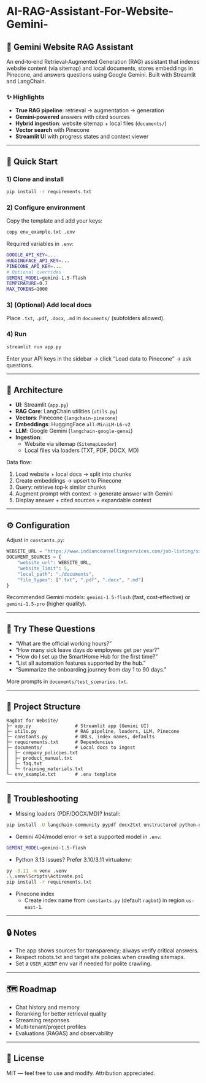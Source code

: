 # AI-RAG-Assistant-For-Website-Gemini-
## 🤖 Gemini Website RAG Assistant

An end‑to‑end Retrieval‑Augmented Generation (RAG) assistant that indexes website content (via sitemap) and local documents, stores embeddings in Pinecone, and answers questions using Google Gemini. Built with Streamlit and LangChain.

### ✨ Highlights
- **True RAG pipeline**: retrieval → augmentation → generation
- **Gemini‑powered** answers with cited sources
- **Hybrid ingestion**: website sitemap + local files (`documents/`)
- **Vector search** with Pinecone
- **Streamlit UI** with progress states and context viewer

---

## 🚀 Quick Start

### 1) Clone and install
```bash
pip install -r requirements.txt
```

### 2) Configure environment
Copy the template and add your keys:
```bash
copy env_example.txt .env
```
Required variables in `.env`:
```bash
GOOGLE_API_KEY=...
HUGGINGFACE_API_KEY=...
PINECONE_API_KEY=...
# Optional overrides
GEMINI_MODEL=gemini-1.5-flash
TEMPERATURE=0.7
MAX_TOKENS=1000
```

### 3) (Optional) Add local docs
Place `.txt`, `.pdf`, `.docx`, `.md` in `documents/` (subfolders allowed).

### 4) Run
```bash
streamlit run app.py
```
Enter your API keys in the sidebar → click “Load data to Pinecone” → ask questions.

---

## 🧱 Architecture
- **UI**: Streamlit (`app.py`)
- **RAG Core**: LangChain utilities (`utils.py`)
- **Vectors**: Pinecone (`langchain-pinecone`)
- **Embeddings**: HuggingFace `all-MiniLM-L6-v2`
- **LLM**: Google Gemini (`langchain-google-genai`)
- **Ingestion**:
  - Website via sitemap (`SitemapLoader`)
  - Local files via loaders (TXT, PDF, DOCX, MD)

Data flow:
1. Load website + local docs → split into chunks
2. Create embeddings → upsert to Pinecone
3. Query: retrieve top‑k similar chunks
4. Augment prompt with context → generate answer with Gemini
5. Display answer + cited sources + expandable context

---

## ⚙️ Configuration
Adjust in `constants.py`:
```python
WEBSITE_URL = "https://www.indiancounsellingservices.com/job-listing/sitemap-1.xml"
DOCUMENT_SOURCES = {
    "website_url": WEBSITE_URL,
    "website_limit": 5,
    "local_path": "./documents",
    "file_types": [".txt", ".pdf", ".docx", ".md"]
}
```
Recommended Gemini models: `gemini-1.5-flash` (fast, cost‑effective) or `gemini-1.5-pro` (higher quality).

---

## 🧪 Try These Questions
- “What are the official working hours?”
- “How many sick leave days do employees get per year?”
- “How do I set up the SmartHome Hub for the first time?”
- “List all automation features supported by the hub.”
- “Summarize the onboarding journey from day 1 to 90 days.”

More prompts in `documents/test_scenarios.txt`.

---

## 📁 Project Structure
```
Ragbot for Website/
├─ app.py                # Streamlit app (Gemini UI)
├─ utils.py              # RAG pipeline, loaders, LLM, Pinecone
├─ constants.py          # URLs, index names, defaults
├─ requirements.txt      # Dependencies
├─ documents/            # Local docs to ingest
│  ├─ company_policies.txt
│  ├─ product_manual.txt
│  ├─ faq.txt
│  └─ training_materials.txt
└─ env_example.txt       # .env template
```

---

## 🧰 Troubleshooting
- Missing loaders (PDF/DOCX/MD)? Install:
```bash
pip install -U langchain-community pypdf docx2txt unstructured python-docx lxml bs4
```
- Gemini 404/model error → set a supported model in `.env`:
```bash
GEMINI_MODEL=gemini-1.5-flash
```
- Python 3.13 issues? Prefer 3.10/3.11 virtualenv:
```bash
py -3.11 -m venv .venv
.\.venv\Scripts\Activate.ps1
pip install -r requirements.txt
```
- Pinecone index
  - Create index name from `constants.py` (default `ragbot`) in region `us-east-1`.

---

## 🔒 Notes
- The app shows sources for transparency; always verify critical answers.
- Respect robots.txt and target site policies when crawling sitemaps.
- Set a `USER_AGENT` env var if needed for polite crawling.

---

## 🗺️ Roadmap
- Chat history and memory
- Reranking for better retrieval quality
- Streaming responses
- Multi‑tenant/project profiles
- Evaluations (RAGAS) and observability

---

## 📝 License
MIT — feel free to use and modify. Attribution appreciated.

